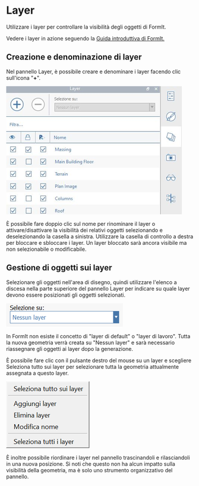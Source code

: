 # Layer

Utilizzare i layer per controllare la visibilità degli oggetti di FormIt.

Vedere i layer in azione seguendo la [Guida introduttiva di FormIt.](https://windows.help.formit.autodesk.com/building-the-farnsworth-house/control-visibility-with-layers)

## Creazione e denominazione di layer

Nel pannello Layer, è possibile creare e denominare i layer facendo clic sull'icona "**+**".

![](../.gitbook/assets/layer-locking-image.jpg)

È possibile fare doppio clic sul nome per rinominare il layer o attivare/disattivare la visibilità dei relativi oggetti selezionando e deselezionando la casella a sinistra. Utilizzare la casella di controllo a destra per bloccare e sbloccare i layer. Un layer bloccato sarà ancora visibile ma non selezionabile o modificabile.

## Gestione di oggetti sui layer

Selezionare gli oggetti nell'area di disegno, quindi utilizzare l'elenco a discesa nella parte superiore del pannello Layer per indicare su quale layer devono essere posizionati gli oggetti selezionati.

![](../.gitbook/assets/20191216-layers-panel-2.png)

In FormIt non esiste il concetto di "layer di default" o "layer di lavoro". Tutta la nuova geometria verrà creata su "Nessun layer" e sarà necessario riassegnare gli oggetti ai layer dopo la generazione.

È possibile fare clic con il pulsante destro del mouse su un layer e scegliere Seleziona tutto sui layer per selezionare tutta la geometria attualmente assegnata a questo layer.

![](../.gitbook/assets/20191216-layers-panel-3.png)

È inoltre possibile riordinare i layer nel pannello trascinandoli e rilasciandoli in una nuova posizione. Si noti che questo non ha alcun impatto sulla visibilità della geometria, ma è solo uno strumento organizzativo del pannello.

